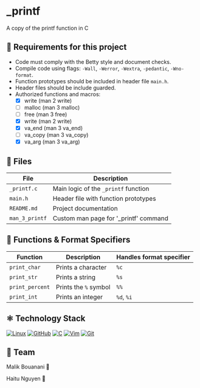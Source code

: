 # _printf
A copy of the printf function in C

## 📌 Requirements for this project

- Code must comply with the Betty style and document checks.
- Compile code using flags: `-Wall`, `-Werror`, `-Wextra`, `-pedantic`, `-Wno-format`.
- Function prototypes should be included in header file `main.h`.
- Header files should be include guarded.
- Authorized functions and macros:
  - [x] write (man 2 write)
  - [ ] malloc (man 3 malloc)
  - [ ] free (man 3 free)
  - [x] write (man 2 write)
  - [x] va_end (man 3 va_end)
  - [ ] va_copy (man 3 va_copy)
  - [x] va_arg (man 3 va_arg)

## 📃 Files
| File         | Description                          |
|--------------|--------------------------------------|
| `_printf.c`  | Main logic of the `_printf` function |
| `main.h`     | Header file with function prototypes |
| `README.md`  | Project documentation                 |
|`man_3_printf`| Custom man page for '_printf' command|
## 🔧 Functions & Format Specifiers
| Function         | Description           | Handles format specifier |
|------------------|-----------------------|---------------------------|
| `print_char`     | Prints a character    | `%c`                      |
| `print_str`      | Prints a string       | `%s`                      |
| `print_percent`  | Prints the `%` symbol | `%%`                      |
| `print_int`      | Prints an integer     | `%d`, `%i`                |

## ⚛ Technology Stack
[![Linux](https://img.shields.io/badge/Linux-FCC624?logo=linux&logoColor=black)](#)  [![GitHub](https://img.shields.io/badge/GitHub-%23121011.svg?logo=github&logoColor=white)](#)  [![C](https://img.shields.io/badge/C-00599C?logo=c&logoColor=white)](#) [![Vim](https://img.shields.io/badge/Vim-%2311AB00.svg?logo=vim&logoColor=white)](#) [![Git](https://img.shields.io/badge/Git-F05032?logo=git&logoColor=fff)](#)

## 🤝 Team

Malik Bouanani  🚀
  
Haitu Nguyen 💅